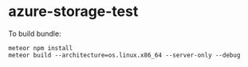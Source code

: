 # azure-storage-test

To build bundle:

```
meteor npm install
meteor build --architecture=os.linux.x86_64 --server-only --debug
```
